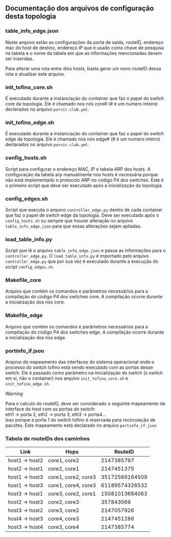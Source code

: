 
## Documentação dos arquivos de configuração desta topologia

### table_info_edge.json

Neste arquivo estão as configurações da porta de saída, routeID, endereço mac do host de destino, endereço IP que é usado como chave de pesquisa na tabela e o nome da tabela em que as informações mencionadas devem ser inseridas.

Para alterar uma rota entre dois hosts, basta gerar um novo routeID dessa rota e atualizar este arquivo.

### init_tofino_core.sh

É executado durante a instanciação do container que faz o papel do switch core da topologia. Ele é chamado nos nós core# (# é um numero inteiro) declarados no arquivo `porvir.clab.yml`.

### init_tofino_edge.sh

É executado durante a instanciação do container que faz o papel do switch edge da topologia. Ele é chamado nos nós edge# (# é um numero inteiro) declarados no arquivo `porvir.clab.yml`.

### config_hosts.sh

Script para configurar o endereço MAC, IP e tabela ARP dos hosts. A configuração da tabela arp manualmente nos hosts é necessária porque não está implementado o protocolo ARP no código P4 dos switches. Este é o primeiro script que deve ser executado após a inicialização da topologia.

### config_edges.sh

Script que executa o arquivo `controller_edge.py` dentro de cada container que faz o papel de switch edge da topologia. Deve ser executado após o `config_hosts.sh` ou sempre que houver alteração no arquivo `table_info_edge.json` para que essas alterações sejam apliadas. 

### load_table_info.py

Script que lê o arquivo `table_info_edge.json` e passa as informações para o `controller_edge.py`. O `load_table_info.py` é importado pelo arquivo `controller_edge.py` que por sua vez é executado durante a execução do script `config_edges.sh`.

### Makefile_core

Arquivo que contém os comandos e parâmetros necessários para a compilação do código P4 dos switches core. A compilação ocorre durante a inicialização dos nós core.

### Makefile_edge

Arquivo que contém os comandos e parâmetros necessários para a compilação do código P4 dos switches edge. A compilação ocorre durante a inicialização dos nós edge.

### portinfo_if.json

Arquivo de mapeamento das interfaces do sistema operacional onde o processo do switch tofino está sendo executado com as portas desse switch. Ele é passado como parâmetro na inicialização do switch (o switch em si, não o container) nos arquivo `init_tofino_core.sh` e `init_tofino_edge.sh`.

> [!WARNING]  
> Para o calculo do routeID, deve ser considerado o seguinte mapeamento de interface do host com as portas do switch:  
> eth1 -> porta 2, eth2 -> porta 3, eth3 -> porta4...  
> Isso porque a porta 1 do switch tofino é reservada para recirculação de pacotes. Este mapeamento está declarado no arquivo `portinfo_if.json`

### Tabela de routeIDs dos caminhos

| Link | Hops | RouteID |
| ---- | ---- | ------- |
| host1 -> host2 | core1, core2 |  2147385797 |
| host2 -> host1 | core2, core1 | 2147451375 |
| host1 -> host3 | core1, core2, core3 | 35172569164509 |
| host1 -> host3 | core1, core4, core3 | 61189574326532 |
| host3 -> host1 | core3, core2, core1 | 15081013684063 |
| host2 -> host3 | core2, core3 | 357843069 |
| host3 -> host2 | core3, core2 | 2147057926 |
| host4 -> host3 | core4, core3 | 2147451286 |
| host3 -> host4 | core3, core4 | 2147385774 |
